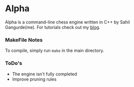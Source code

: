 # Alpha

Alpha is a command-line chess engine written in C++ by Sahil Gangurde(me). For tutorials check out my [blog](https://lostmartian.github.io).

### MakeFile Notes
To compile, simply run `make` in the main directory.

### ToDo's
 - The engine isn't fully completed
 - Improve pruning rules
